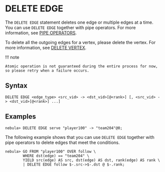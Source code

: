 # DELETE EDGE

The `DELETE EDGE` statement deletes one edge or multiple edges at a time. You can use `DELETE EDGE` together with pipe operators. For more information, see [PIPE OPERATORS](../5.operators/4.pipe.md).

To delete all the outgoing edges for a vertex, please delete the vertex. For more information, see [DELETE VERTEX](../12.vertex-statements/4.delete-vertex.md).

!!! note

    Atomic operation is not guaranteed during the entire process for now, so please retry when a failure occurs.

## Syntax

```ngql
DELETE EDGE <edge_type> <src_vid> -> <dst_vid>[@<rank>] [, <src_vid> -> <dst_vid>[@<rank>] ...]
```

## Examples

```ngql
nebula> DELETE EDGE serve "player100" -> "team204"@0;
```

The following example shows that you can use `DELETE EDGE` together with pipe operators to delete edges that meet the conditions.

```ngql
nebula> GO FROM "player100" OVER follow \
        WHERE dst(edge) == "team204" \
        YIELD src(edge) AS src, dst(edge) AS dst, rank(edge) AS rank \
        | DELETE EDGE follow $-.src->$-.dst @ $-.rank;
```
